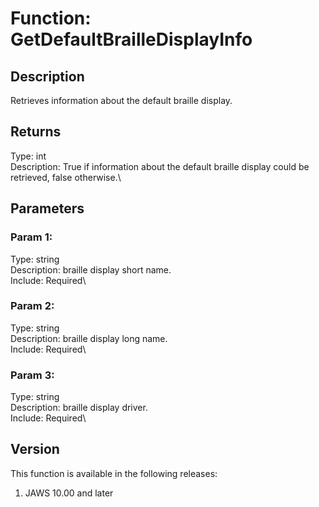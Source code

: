# Function: GetDefaultBrailleDisplayInfo

## Description

Retrieves information about the default braille display.

## Returns

Type: int\
Description: True if information about the default braille display could
be retrieved, false otherwise.\

## Parameters

### Param 1:

Type: string\
Description: braille display short name.\
Include: Required\

### Param 2:

Type: string\
Description: braille display long name.\
Include: Required\

### Param 3:

Type: string\
Description: braille display driver.\
Include: Required\

## Version

This function is available in the following releases:

1.  JAWS 10.00 and later
